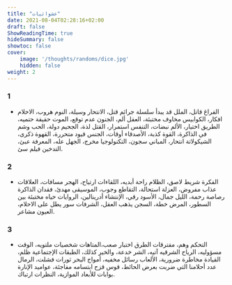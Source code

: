 ```yaml
---
title: "عشوائيات"
date: 2021-08-04T02:28:16+02:00
draft: false
ShowReadingTime: true
hideSummary: false
showtoc: false
cover: 
    image: '/thoughts/randoms/dice.jpg'
    hidden: false
weight: 2
---
```


### 1

- الفراغ قاتل، الملل قد يبدأ سلسلة جرائم قتل، الانتحار وسيلة، النوم هروب، الاحلام افكار، الكوابيس مخاوف مختبئة، العقل ألم، الجنون عدم توقع، الموت حقيقة حتميه، الطريق اختيار، الألم نبضات، التنفس استمرار، القتل لذة، الجحيم دولة، الحب وشم في الذاكرة، القوة كذبة، الأصدقاء أوقات، الجنس قيود متحررة، القهوة ذكرى، الشيكولاتة انتحار، المباني سجون، التكنولوجيا مخرج، الجهل عله، المعرفة عبئ، التدخين فيلم سئ.

### 2

- الفكرة شريط لاصق، الظلام راحة أبديه، اللقاءات ارتياح، الهجر مسافات، العلاقات عذاب مفروض، العزلة استحالة، التقاطع وجوب، الموسيقى مهدئ، فقدان الذاكرة رصاصة رحمة، الليل جمال، الأسود رقي، الإنتشاء أدرينالين، الروايات حياه مختبئة بين السطور، المرض خطة، السجن يذهب العقل، الشرفات سور يطل على الاحلام، العيون مشاعر.

### 3

- التحكم وهم، مفترقات الطرق اختبار صعب،المتاهات شخصيات ملتويه، الوقت مسؤوليه، الرياح الشرقيه آتيه، الشر خدعة، والخير كذلك، الطبقات الإجتماعية ظلم، القيادة مخاطرة ضرورية، الألعاب رسائل مخفيه، أمواج البحر ثورات فشلت، الرمال عدد أحلامنا التي ضربت بعرض الحائط، قوس قزح ابتسامه مفاجئة، عواميد الإنارة بوابات للأبعاد الموازية، النظرات ارتباك. 



